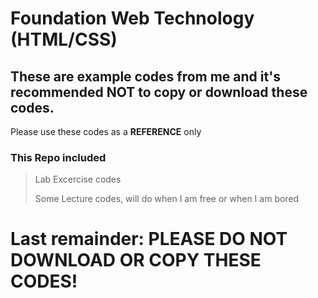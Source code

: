 # Foundation Web Technology (HTML/CSS)
## These are example codes from me and it's recommended **NOT** to copy or download these codes. 
Please use these codes as a **REFERENCE** only

### This Repo included

> Lab Excercise codes
> 
> Some Lecture codes, will do when I am free or when I am bored

# Last remainder: **PLEASE DO NOT DOWNLOAD OR COPY THESE CODES!** 

